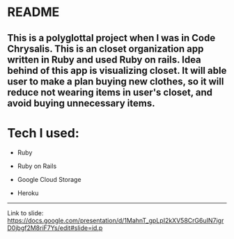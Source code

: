 # README

## This is a polyglottal project when I was in Code Chrysalis. This is an closet organization app written in Ruby and used Ruby on rails. Idea behind of this app is visualizing closet. It will able user to make a plan buying new clothes, so it will reduce not wearing items in user's closet, and avoid buying unnecessary items.

# Tech I used:

- Ruby

- Ruby on Rails

- Google Cloud Storage

- Heroku

---

Link to slide: https://docs.google.com/presentation/d/1MahnT_gpLpI2kXV58CrG6uIN7igrD0jbgf2M8riF7Ys/edit#slide=id.p
